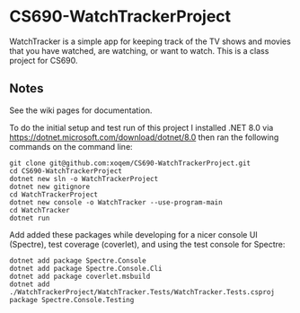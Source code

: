 # CS690-WatchTrackerProject
WatchTracker is a simple app for keeping track of the TV shows and movies that you have watched, are watching, or want to watch. This is a class project for CS690.

## Notes

See the wiki pages for documentation.

To do the initial setup and test run of this project I installed .NET 8.0 via https://dotnet.microsoft.com/download/dotnet/8.0 then ran the following commands on the command line:
```
git clone git@github.com:xoqem/CS690-WatchTrackerProject.git
cd CS690-WatchTrackerProject
dotnet new sln -o WatchTrackerProject
dotnet new gitignore
cd WatchTrackerProject
dotnet new console -o WatchTracker --use-program-main
cd WatchTracker
dotnet run
```

Add added these packages while developing for a nicer console UI (Spectre), test coverage (coverlet), and using the test console for Spectre:
```
dotnet add package Spectre.Console
dotnet add package Spectre.Console.Cli
dotnet add package coverlet.msbuild
dotnet add ./WatchTrackerProject/WatchTracker.Tests/WatchTracker.Tests.csproj package Spectre.Console.Testing
```

